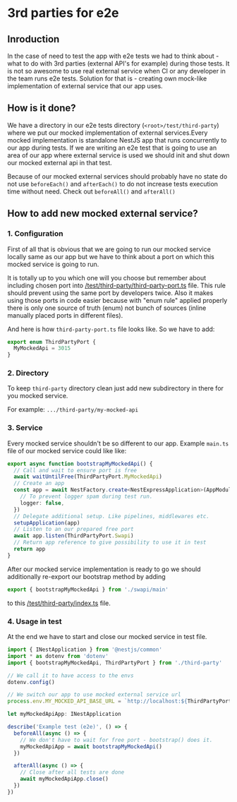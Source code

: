 # 3rd parties for e2e
## Inroduction
In the case of need to test the app with e2e tests we had to think about - what to do with 3rd parties (external API's for example) during those tests. It is not so awesome to use real external service when CI or any developer in the team runs e2e tests. Solution for that is - creating own mock-like implementation of external service that our app uses.

## How is it done?
We have a directory in our e2e tests directory (`<root>/test/third-party`) where we put our mocked implementation of external services.Every mocked implementation is standalone NestJS app that runs concurrently to our app during tests. If we are writing an e2e test that is going to use an area of our app where external service is used we should init and shut down our mocked external api in that test.

Because of our mocked external services should probably have no state do not use `beforeEach()` and `afterEach()` to do not increase tests execution time without need. Check out `beforeAll()` and `afterAll()`

## How to add new mocked external service?
### 1. Configuration
First of all that is obvious that we are going to run our mocked service locally same as our app but we have to think about a port on which this mocked service is going to run. 

It is totally up to you which one will you choose but remember about including chosen port into [<root>/test/third-party/third-party-port.ts](./third-party-port.ts) file. This rule should prevent using the same port by developers twice. Also it makes using those ports in code easier because with "enum rule" applied properly there is only one source of truth (enum) not bunch of sources (inline manually placed ports in different files).

And here is how `third-party-port.ts` file looks like. So we have to add:
```ts
export enum ThirdPartyPort {
  MyMockedApi = 3015
}
```
### 2. Directory
To keep `third-party` directory clean just add new subdirectory in there for you mocked service.

For example: `.../third-party/my-mocked-api`

### 3. Service
Every mocked service shouldn't be so different to our app. Example `main.ts` file of our mocked service could like like:
```ts
export async function bootstrapMyMockedApi() {
  // Call and wait to ensure port is free
  await waitUntilFree(ThirdPartyPort.MyMockedApi)
  // Create an app
  const app = await NestFactory.create<NestExpressApplication>(AppModule, {
    // To prevent logger spam during test run.
    logger: false, 
  })
  // Delegate additional setup. Like pipelines, middlewares etc.
  setupApplication(app)
  // Listen to an our prepared free port
  await app.listen(ThirdPartyPort.Swapi)
  // Return app reference to give possibility to use it in test
  return app
}
```
After our mocked service implementation is ready to go we should additionally re-export our bootstrap method by adding
```ts
export { bootstrapMyMockedApi } from './swapi/main'
```
to this [<root>/test/third-party/index.ts](./index.ts) file.
### 4. Usage in test
At the end we have to start and close our mocked service in test file.
```ts
import { INestApplication } from '@nestjs/common'
import * as dotenv from 'dotenv'
import { bootstrapMyMockedApi, ThirdPartyPort } from './third-party'

// We call it to have access to the envs
dotenv.config()

// We switch our app to use mocked external service url
process.env.MY_MOCKED_API_BASE_URL = `http://localhost:${ThirdPartyPort.MyMockedApi}`

let myMockedApiApp: INestApplication

describe('Example test (e2e)', () => {
  beforeAll(async () => {
    // We don't have to wait for free port - bootstrap() does it.
    myMockedApiApp = await bootstrapMyMockedApi()
  })

  afterAll(async () => {
    // Close after all tests are done
    await myMockedApiApp.close() 
  })
})
```
